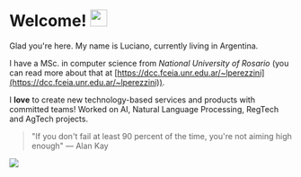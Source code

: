 # Welcome! <img src="https://raw.githubusercontent.com/aemmadi/aemmadi/master/wave.gif" width="30px">

Glad you're here. My name is Luciano, currently living in Argentina.

I have a MSc. in computer science from _National University of Rosario_ (you can read more about that at [https://dcc.fceia.unr.edu.ar/~lperezzini](https://dcc.fceia.unr.edu.ar/~lperezzini)). 

I __love__ to create new technology-based services and products with committed teams! Worked on AI, Natural Language Processing, RegTech and AgTech projects.

> "If you don't fail at least 90 percent of the time, you're not aiming high enough" — Alan Kay

[<img src="https://img.shields.io/badge/LinkedIn-0077B5?style=for-the-badge&logo=linkedin&logoColor=white" />](https://linkedin.com/in/perezzini)